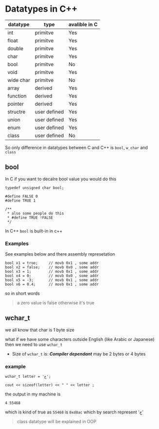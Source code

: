 # Datatypes in C++

| datatype      | type  | avalible in C |
| ------------- | ----- | ------------- |
| int | primitve | Yes |
| float | primitve | Yes |
| double | primitve | Yes |
| char | primitve | Yes |
| bool |primitve | No |
| void |primitve | Yes |
| wide char |primitve | No |
| array |derived | Yes |
| function |derived | Yes |
| pointer | derived | Yes |
| structre |user defined | Yes |
| union |user defined | Yes |
| enum |user defined | Yes |
| class |user defined | No |

So only difference in datatypes between C and C++ is `bool`, `w_char` and `class`

## bool

In C if you want to decalre bool value you would do this
```
typedef unsigned char bool;

#define FALSE 0
#define TRUE 1 

/** 
 * also some people do this 
 * #define TRUE !FALSE
 */
```
In C++ `bool` is built-in in c++

### Examples

See examples below and there assembly represetation

```
bool x1 = true;     // movb 0x1 , some addr
bool x2 = false;    // movb 0x0 , some addr
bool x3 = 1;        // movb 0x1 , some addr
bool x4 = 0;        // movb 0x0 , some addr
bool x5 = -3;       // movb 0x1 , some addr
bool x6 = 0.4;      // movb 0x1 , some addr
```

so in short words 

> a zero value is false otherwise it's true

## wchar_t

we all know that char is 1 byte size

what if we have some characters outside English (like Arabic or Japanese) then we need to use `wchar_t`

* Size of `wchar_t` is: ***Compiler dependant*** may be 2 bytes or 4 bytes

### example 

```
wchar_t letter = 'ج';

cout << sizeof(letter) << " " << letter ;

```

the output in my machine is 
```
4 55468
```
which is kind of true as `55468` is `0xd8ac` which by search represent 'ج'

> class datatype will be explained in OOP 

